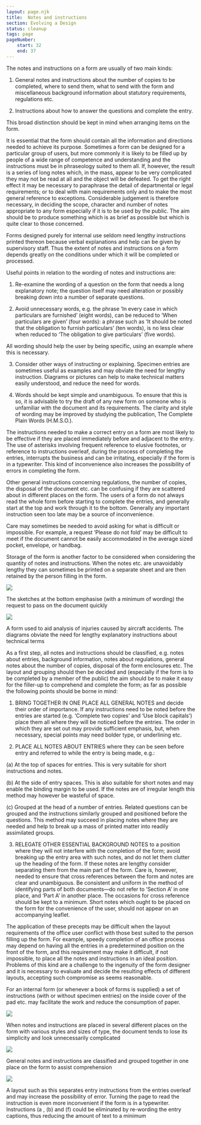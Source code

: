 ```yaml
---
layout: page.njk
title:  Notes and instructions
section: Evolving a Design
status: cleanup
tags: page
pageNumber:
    start: 32
    end: 37
---
```


The notes and instructions on a form are usually of two main kinds:

1. General notes and instructions about the number of copies to be completed, where to send them, what to send with the form and miscellaneous background information about statutory requirements, regulations etc.

2. Instructions about how to answer the questions and complete the entry.

This broad distinction should be kept in mind when arranging items on the form.

It is essential that the form should contain all the information and directions needed to achieve its purpose. Sometimes a form can be designed for a particular group of users, but more commonly it is likely to be filled up by people of a wide range of competence and understanding and the instructions must be in phraseology suited to them all. If, however, the result is a series of long notes which, in the mass, appear to be very complicated they may not be read at all and the object will be defeated. To get the right effect it may be necessary to paraphrase the detail of departmental or legal requirements; or to deal with main requirements only and to make the most general reference to exceptions. Considerable judgement is therefore necessary, in deciding the scope, character and number of notes appropriate to any form especially if it is to be used by the public. The aim should be to produce something which is as brief as possible but which is quite clear to those concerned.

Forms designed purely for internal use seldom need lengthy instructions printed thereon because verbal explanations and help can be given by supervisory staff. Thus the extent of notes and instructions on a form depends greatly on the conditions under which it will be completed or processed.

Useful points in relation to the wording of notes and instructions are:

1. Re-examine the wording of a question on the form that needs a long explanatory note; the question itself may need alteration or possibly breaking down into a number of separate questions.

2. Avoid unnecessary words, e.g. the phrase ‘In every case in which particulars are furnished’ (eight words), can be reduced to ‘When particulars are given’ (four words): a phrase such as ‘It should be noted that the obligation to furnish particulars’ (ten words), is no less clear when reduced to ‘The obligation to give particulars’ (five words).

All wording should help the user by being specific, using an example where this is necessary.

3. Consider other ways of instructing or explaining. Specimen entries are sometimes useful as examples and may obviate the need for lengthy instruction. Diagrams or pictures can help to make technical matters easily understood, and reduce the need for words.

4. Words should be kept simple and unambiguous. To ensure that this is so, it is advisable to try the draft of any new form on someone who is unfamiliar with the document and its requirements. The clarity and style of wording may be improved by studying the publication, The Complete Plain Words (H.M.S.O.).

The instructions needed to make a correct entry on a form are most likely to be effective if they are placed immediately before and adjacent to the entry. The use of asterisks involving frequent reference to elusive footnotes, or reference to instructions overleaf, during the process of completing the entries, interrupts the business and can be irritating, especially if the form is in a typewriter. This kind of inconvenience also increases the possibility of errors in completing the form.

Other general instructions concerning regulations, the number of copies, the disposal of the document etc. can be confusing if they are scattered about in different places on the form. The users of a form do not always read the whole form before starting to complete the entries, and generally start at the top and work through it to the bottom. Generally any important instruction seen too late may be a source of inconvenience.

Care may sometimes be needed to avoid asking for what is difficult or impossible.
For example, a request ‘Please do not fold’ may be difficult to meet if the document cannot be easily accommodated in the average sized pocket, envelope, or handbag.

Storage of the form is another factor to be considered when considering the quantity of notes and instructions. When the notes etc. are unavoidably lengthy they can sometimes be printed on a separate sheet and are then retained by the person filling in the form.

![](1.jpg)

The sketches at the bottom emphasise (with a minimum of wording) the request to pass on the document quickly

![](2.jpg)

A form used to aid analysis of injuries caused by aircraft accidents. The diagrams obviate the need for lengthy explanatory instructions about technical terms


As a first step, all notes and instructions should be classified, e.g. notes about entries, background information, notes about regulations, general notes about the number of copies, disposal of the form enclosures etc. The layout and grouping should then be decided and (especially if the form is to be completed by a member of the public) the aim should be to make it easy for the filler-up to comprehend and complete the form; as far as possible the following points should be borne in mind:

1. BRING TOGETHER IN ONE PLACE ALL GENERAL NOTES and decide their order of importance. If any instructions need to be noted before the entries are started (e.g. ‘Complete two copies’ and ‘Use block capitals’) place them all where they will be noticed before the entries. The order in which they are set out may provide sufficient emphasis, but, when necessary, special points may need bolder type, or underlining etc.

2. PLACE ALL NOTES ABOUT ENTRIES where they can be seen before entry and referred to while the entry is being made, e.g.:

(a) At the top of spaces for entries. This is very suitable for short instructions and
notes.

(b) At the side of entry spaces. This is also suitable for short notes and may enable the binding margin to be used. If the notes are of irregular length this method may however be wasteful of space.

(c) Grouped at the head of a number of entries. Related questions can be grouped and the instructions similarly grouped and positioned before the questions. This method may succeed in placing notes where they are needed and help to break up a mass of printed matter into readily assimilated groups.

3. RELEGATE OTHER ESSENTIAL BACKGROUND NOTES to a position where they will not interfere with the completion of the form; avoid breaking up the entry area with such notes, and do not let them clutter up the heading of the form. If these notes are lengthy consider separating them from the main part of the form. Care is, however, needed to ensure that cross references between the form and notes are clear and unambiguous. Be consistent and uniform in the method of identifying parts of both documents—do not refer to ‘Section A’ in one place, and ‘Part A’ in another place. The occasions for cross reference should be kept to a minimum. Short notes which ought to be placed on the form for the convenience of the user, should not appear on an accompanying leaflet.

The application of these precepts may be difficult when the layout requirements of the office user conflict with those best suited to the person filling up the form. For example, speedy completion of an office process may depend on having all the entries in a predetermined position on the front of the form, and this requirement may make it difficult, if not impossible, to place all the notes and instructions in an ideal position.
Problems of this kind are a challenge to the ingenuity of the form designer and it is necessary to evaluate and decide the resulting effects of different layouts, accepting such compromise as seems reasonable.

For an internal form (or whenever a book of forms is supplied) a set of instructions (with or without specimen entries) on the inside cover of the pad etc. may facilitate the work and reduce the consumption of paper.

![](3.jpg)

When notes and instructions are placed in several different places on the form with various styles and sizes of type, the document tends to lose its simplicity and look unnecessarily complicated

![](4.jpg)

General notes and instructions are classified and grouped together in one place on the form to assist comprehension

![](5.jpg)

A layout such as this separates entry instructions from the entries overleaf and may increase the possibility of error. Turning the page to read the instruction is even more inconvenient if the form is in a typewriter. Instructions (a , (b) and (f) could be eliminated by re-wording the entry captions, thus reducing the amount of text to a minimum
